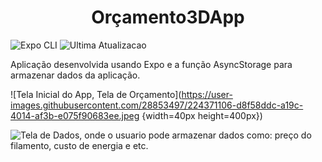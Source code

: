 <h1 align="center"> Orçamento3DApp </h1>

![Expo CLI](https://img.shields.io/badge/Expo-0.6.2-lightgrey)
![Ultima Atualizacao](https://img.shields.io/badge/realease%20date%3A-december%202022-orange)

<p>Aplicação desenvolvida usando Expo e a função AsyncStorage para armazenar dados da aplicação.

 
![Tela Inicial do App, Tela de Orçamento](https://user-images.githubusercontent.com/28853497/224371106-d8f58ddc-a19c-4014-af3b-e075f90683ee.jpeg {width=40px height=400px})
  
 
 
![Tela de Dados, onde o usuario pode armazenar dados como: preço do filamento, custo de energia e etc.](https://user-images.githubusercontent.com/28853497/224371377-e2e41c3d-915d-44bc-af5e-ba07f7c946b4.jpeg)
